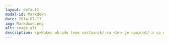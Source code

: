 ```yaml
---
layout: default
modal-id: Markdown
date: 2014-07-17
img: Markdown.png
alt: image-alt
description: <p>Nakon obrade teme nastavnik/-ca <br> je upoznat/-a sa osnovama jezika za označavanje Markdown radi stilskog uređivanja repozitorijuma i onlajn svezaka sa zadacima;>
---
```




